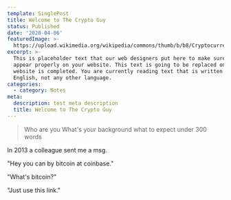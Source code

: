 ```yaml
---
template: SinglePost
title: Welcome to The Crypto Guy
status: Published
date: '2020-04-06'
featuredImage: >-
  https://upload.wikimedia.org/wikipedia/commons/thumb/b/b8/Cryptocurrency_logos.jpg/640px-Cryptocurrency_logos.jpg
excerpt: >-
  This is placeholder text that our web designers put here to make sure words
  appear properly on your website. This text is going to be replaced once the
  website is completed. You are currently reading text that is written in
  English, not any other language.
categories:
  - category: Notes
meta:
  description: test meta description
  title: Welcome to The Crypto Guy
---
```


> Who are you
> What's your background
> what to expect
> under 300 words

In 2013 a colleague sent me a msg.

"Hey you can by bitcoin at coinbase."

"What's bitcoin?"

"Just use this link."

<!---
Image
![jalalala](https://ucarecdn.com/59d8de4a-77f1-436d-b471-7f2df760ec6e/ 'stest')
-->
